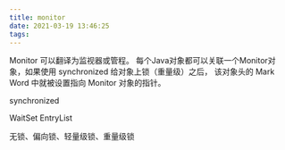 ```yaml
---
title: monitor
date: 2021-03-19 13:46:25
tags:
---
```

Monitor 可以翻译为监视器或管程。
每个Java对象都可以关联一个Monitor对象，如果使用 synchronized 给对象上锁（重量级）之后，
该对象头的 Mark Word 中就被设置指向 Monitor 对象的指针。

synchronized  

WaitSet
EntryList

无锁、偏向锁、轻量级锁、重量级锁


